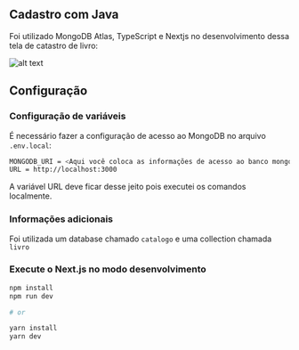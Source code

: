 ## Cadastro com Java

Foi utilizado MongoDB Atlas, TypeScript e Nextjs no desenvolvimento dessa tela de catastro de livro:

![alt text](tela.png)


## Configuração

### Configuração de variáveis

É necessário fazer a configuração de acesso ao MongoDB no arquivo `.env.local`:

```bash
MONGODB_URI = <Aqui você coloca as informações de acesso ao banco mongodb>
URL = http://localhost:3000
```
A variável URL deve ficar desse jeito pois executei os comandos localmente. 

### Informações adicionais

Foi utilizada um database chamado  `catalogo` e uma collection chamada  `livro`

### Execute o Next.js no modo desenvolvimento

```bash
npm install
npm run dev

# or

yarn install
yarn dev
```
